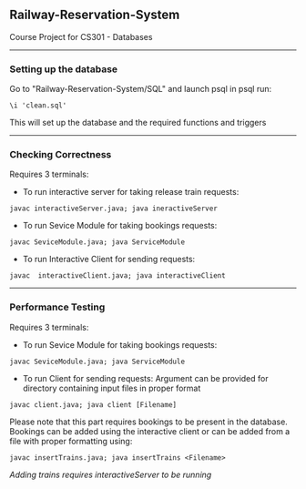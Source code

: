 ## Railway-Reservation-System
Course Project for CS301 - Databases
***
### Setting up the database
Go to "Railway-Reservation-System/SQL" and launch psql
in psql run:
```
\i 'clean.sql'
```
This will set up the database and the required functions and triggers
***
### Checking Correctness
Requires 3 terminals:
* To run interactive server for taking release train requests:
```
javac interactiveServer.java; java ineractiveServer
```
* To run  Sevice Module for taking bookings requests:
```
javac SeviceModule.java; java ServiceModule
```
* To run  Interactive Client for sending requests:
```
javac  interactiveClient.java; java interactiveClient
```
***
### Performance Testing
Requires 3 terminals:
* To run  Sevice Module for taking bookings requests:
```
javac SeviceModule.java; java ServiceModule
```
* To run Client for sending requests:
Argument can be provided for directory containing input files in proper format
```
javac client.java; java client [Filename]
```
Please note that this part requires bookings to be present in the database.
Bookings can be added using the interactive client or can be added from a file with proper formatting using:
```
javac insertTrains.java; java insertTrains <Filename>
```
*Adding trains requires interactiveServer to be running*